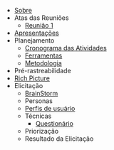 - [Sobre](./README.md)
- Atas das Reuniões
  - [Reunião 1](/docs/AtaReuniao/AtaReuniao(22-11).md)
- [Apresentações](/docs/apresentacao/apresentacao.md)
- Planejamento
  - [Cronograma das Atividades](/docs/planejamento/cronograma.md)
  - [Ferramentas](/docs/planejamento/ferramentas.md)
  - [Metodologia](/docs/planejamento/metodologia.md)
-  Pré-rastreabilidade
  - [Rich Picture](/docs/planejamento/richPicture.md)
 - Elicitação
    - [BrainStorm](/docs/Elicitacao/BrainStorming.md)
    - Personas
   - [Perfis de usuário](/docs/Elicitacao/PerfildeUsuario.md)
    - Técnicas
      - [Questionário](docs/Elicitacao/Tecnicas/Questionário.md)
   - Priorização
    - Resultado da Elicitação
